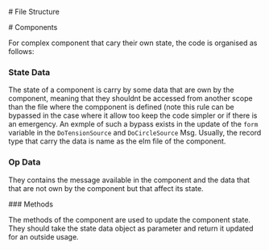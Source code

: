 
# File Structure

# Components

For complex component that cary their own state, the code is organised as follows:

### State Data
The state of a component is carry by some data that are own by the component, meaning that they shouldnt be accessed from another scope than the file where the compponent is defined (note this rule can be bypassed in the case where it allow too keep the code simpler or if there is an emergency. An exmple of such a bypass exists in the update of the `form` variable in the `DoTensionSource` and `DoCircleSource` Msg. Usually, the record type that carry the data is name as the elm file of the component.

### Op Data

They contains the message available in the component and the data that that are not own by the component but that affect its state.


### Methods

The methods of the component are used to update the component state. They should take the state data object as parameter and return it updated for an outside usage.



